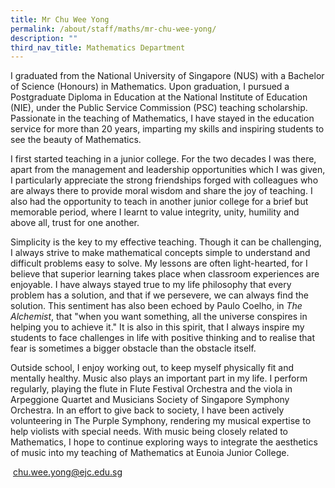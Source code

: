 ```yaml
---
title: Mr Chu Wee Yong
permalink: /about/staff/maths/mr-chu-wee-yong/
description: ""
third_nav_title: Mathematics Department
---
```



I graduated from the National University of Singapore (NUS) with a Bachelor of Science (Honours) in Mathematics. Upon graduation, I pursued a Postgraduate Diploma in Education at the National Institute of Education (NIE), under the Public Service Commission (PSC) teaching scholarship. Passionate in the teaching of Mathematics, I have stayed in the education service for more than 20 years, imparting my skills and inspiring students to see the beauty of Mathematics.

I first started teaching in a junior college. For the two decades I was there, apart from the management and leadership opportunities which I was given, I particularly appreciate the strong friendships forged with colleagues who are always there to provide moral wisdom and share the joy of teaching. I also had the opportunity to teach in another junior college for a brief but memorable period, where I learnt to value integrity, unity, humility and above all, trust for one another.

Simplicity is the key to my effective teaching. Though it can be challenging, I always strive to make mathematical concepts simple to understand and difficult problems easy to solve. My lessons are often light-hearted, for I believe that superior learning takes place when classroom experiences are enjoyable. I have always stayed true to my life philosophy that every problem has a solution, and that if we persevere, we can always find the solution. This sentiment has also been echoed by Paulo Coelho, in _The Alchemist_, that "when you want something, all the universe conspires in helping you to achieve it." It is also in this spirit, that I always inspire my students to face challenges in life with positive thinking and to realise that fear is sometimes a bigger obstacle than the obstacle itself.

Outside school, I enjoy working out, to keep myself physically fit and mentally healthy. Music also plays an important part in my life. I perform regularly, playing the flute in Flute Festival Orchestra and the viola in Arpeggione Quartet and Musicians Society of Singapore Symphony Orchestra. In an effort to give back to society, I have been actively volunteering in The Purple Symphony, rendering my musical expertise to help violists with special needs. With music being closely related to Mathematics, I hope to continue exploring ways to integrate the aesthetics of music into my teaching of Mathematics at Eunoia Junior College.

 [chu.wee.yong@ejc.edu.sg](mailto:chu.wee.yong@ejc.edu.sg)